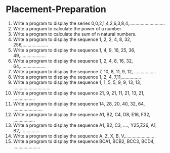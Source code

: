 # Placement-Preparation
1. Write a program to display the series 0,0,2,1,4,2,6,3,8,4,……………………….
2. Write a program to calculate the power of a number.
3. Write a program to calculate the sum of n natural numbers.
4. Write a program to display the sequence 1, 2, 2, 4, 8, 32, 256,………………..
5. Write a program to display the sequence 1, 4, 9, 16, 25, 36, 49,………………..
6. Write a program to display the sequence 1, 2, 4, 8, 16, 32, 64,………………..
7. Write a program to display the sequence 7, 10, 8, 11, 9, 12, .................
8. Write a program to display the sequence 1, 2, 4, 7,11,……………
9. Write a program to display the sequence 1, 1, 5, 5, 9, 9, 13, 13, ………………………..
10. Write a program to display the sequence 21, 9, 21, 11, 21, 13, 21, .................
11. Write a program to display the sequence 14, 28, 20, 40, 32, 64, ...………………..
12. Write a program to display the sequence A1, B2, C4, D8, E16, F32, .................
13. Write a program to display the sequence A1, B2, C3, …., Y25,Z26, A1, B2,……………
14. Write a program to display the sequence A, Z, X, B, V,……………………
15. Write a program to display the sequence BCA1, BCB2, BCC3, BCD4, …………………
